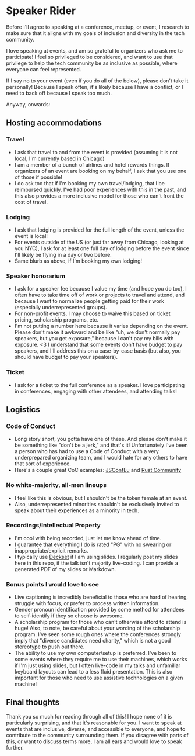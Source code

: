 # Speaker Rider

Before I'll agree to speaking at a conference, meetup, or event, I research to make sure that it aligns with my goals of inclusion and diversity in the tech community.

I love speaking at events, and am so grateful to organizers who ask me to participate! I feel so privileged to be considered, and want to use that privilege to help the tech community be as inclusive as possible, where everyone can feel represented.

If I say no to your event (even if you do all of the below), please don't take it personally! Because I speak often, it's likely because I have a conflict, or I need to back off because I speak too much.

Anyway, onwards:

## Hosting accommodations

### Travel

- I ask that travel to and from the event is provided (assuming it is not local, I'm currently based in Chicago)
- I am a member of a bunch of airlines and hotel rewards things. If organizers of an event are booking on my behalf, I ask that you use one of those if possible!
- I do ask too that if I'm booking my own travel/lodging, that I be reimbursed quickly. I've had poor experiences with this in the past, and this also provides a more inclusive model for those who can't front the cost of travel.

### Lodging

- I ask that lodging is provided for the full length of the event, unless the event is local!
- For events outside of the US (or just far away from Chicago, looking at you NYC), I ask for at least one full day of lodging before the event since I'll likely be flying in a day or two before.
- Same blurb as above, if I'm booking my own lodging!

### Speaker honorarium

- I ask for a speaker fee because I value my time (and hope you do too), I often have to take time off of work or projects to travel and attend, and because I want to normalize people getting paid for their work (especially underrepresented groups).
- For non-profit events, I may choose to waive this based on ticket pricing, scholarship programs, etc.
- I'm not putting a number here because it varies depending on the event. Please don't make it awkward and be like "uh, we don't normally pay speakers, but you get exposure," because I can't pay my bills with exposure. <3 I understand that some events don't have budget to pay speakers, and I'll address this on a case-by-case basis (but also, you should have budget to pay your speakers).

### Ticket

- I ask for a ticket to the full conference as a speaker. I love participating in conferences, engaging with other attendees, and attending talks!

## Logistics

### Code of Conduct

- Long story short, you gotta have one of these. And please don't make it be something like "don't be a jerk," and that's it! Unfortunately I've been a person who has had to use a Code of Conduct with a very underprepared organizing team, and I would hate for any others to have that sort of experience.
- Here's a couple great CoC examples: [JSConfEu](https://2019.jsconf.eu/code-of-conduct/) and [Rust Community](https://www.rust-lang.org/policies/code-of-conduct)

### No white-majority, all-men lineups

- I feel like this is obvious, but I shouldn't be the token female at an event.
- Also, underrepresented minorities shouldn't be exclusively invited to speak about their experiences as a minority in tech.

### Recordings/Intellectual Property

- I'm cool with being recorded, just let me know ahead of time.
- I guarantee that everything I do is rated "PG" with no swearing or inappropriate/explicit remarks.
- I typically use [Deckset](https://www.deckset.com/) if I am using slides. I regularly post my slides here in this repo, if the talk isn't majority live-coding. I can provide a generated PDF of my slides or Markdown.

### Bonus points I would love to see

- Live captioning is incredibly beneficial to those who are hard of hearing, struggle with focus, or prefer to process written information.
- Gender pronoun identification provided by some method for attendees to self-identify if they so choose is awesome.
- A scholarship program for those who can't otherwise afford to attend is huge! Also, to note, be careful about your wording of the scholarship program. I've seen some rough ones where the conferences strongly imply that "diverse candidates need charity," which is not a good stereotype to push out there.
- The ability to use my own computer/setup is preferred. I've been to some events where they require me to use their machines, which works if I'm just using slides, but I often live-code in my talks and unfamiliar keyboard layouts can lead to a less fluid presentation. This is also important for those who need to use assistive technologies on a given machine!

## Final thoughts

Thank you so much for reading through all of this! I hope none of it is particularly surprising, and that it's reasonable for you. I want to speak at events that are inclusive, diverse, and accessible to everyone, and hope to contribute to the community surrounding them. If you disagree with parts of this, or want to discuss terms more, I am all ears and would love to speak further.
